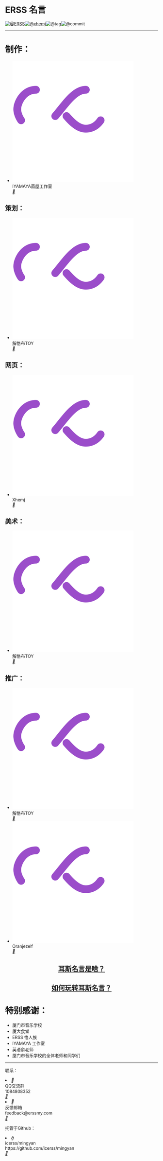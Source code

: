 <!-- Start about.html -->
# **ERSS 名言**

[![@ERSS](https://badgen.net/badge/icon/ERSS?icon=bitcoin-lightning&amp;label)](https://github.com/icerss/mingyan)[![@xhemj](https://badgen.net/badge/icon/xhemj/mingyan?icon=github&amp;label)](https://github.com/xhemj)![@tag](https://badgen.net/github/tag/xhemj/mingyan)![@commit](https://badgen.net/github/last-commit/xhemj/mingyan)

---
# 制作：

<ul class="mdui-list">
  <li class="mdui-list-item mdui-ripple">
    <div class="mdui-list-item-avatar my--avatar "><img class="lazyload"
        src="./src/loading.svg" data-src="https://s-sh-1943-pic1.oss.dogecdn.com/2021/05/23/Tp9Q5qaP8A1cG2C.jpg" />
    </div>
    <div class="mdui-list-item-content">IYAMAYA菌屋工作室</div>
    <a href="https://www.iymy.top/"><i class="mdui-list-item-icon mdui-icon material-icons">&#xe88e;</i></a>
  </li>
</ul>

## 策划：

<ul class="mdui-list">
  <li class="mdui-list-item mdui-ripple">
    <div class="mdui-list-item-avatar my--avatar " data-id="BlackToy"><img class="lazyload"
        src="./src/loading.svg" data-src="https://s-sh-1943-pic1.oss.dogecdn.com/2020/11/01/pzaTck9KuqJdHyv.jpg" />
    </div>
    <div class="mdui-list-item-content">解恪布TOY</div>
    <a href="https://space.bilibili.com/337073401"><i class="mdui-list-item-icon mdui-icon material-icons">&#xe88e;</i></a>
  </li>
</ul>

## 网页：

<ul class="mdui-list">
  <li class="mdui-list-item mdui-ripple">
    <div class="mdui-list-item-avatar my--avatar " data-id="xhemj"><img class="lazyload"
        src="./src/loading.svg" data-src="https://s-sh-1943-pic1.oss.dogecdn.com/2021/04/05/Bext3hDK1nrZM7y.png" />
    </div>
    <div class="mdui-list-item-content">Xhemj</div>
    <a href="https://space.bilibili.com/226208916"><i class="mdui-list-item-icon mdui-icon material-icons">&#xe88e;</i></a>
  </li>
</ul>

## 美术：

<ul class="mdui-list">
  <li class="mdui-list-item mdui-ripple">
    <div class="mdui-list-item-avatar my--avatar " data-id="BlackToy"><img class="lazyload"
        src="./src/loading.svg" data-src="https://s-sh-1943-pic1.oss.dogecdn.com/2020/11/01/pzaTck9KuqJdHyv.jpg" />
    </div>
    <div class="mdui-list-item-content">解恪布TOY</div>
    <a href="https://space.bilibili.com/337073401"><i class="mdui-list-item-icon mdui-icon material-icons">&#xe88e;</i></a>
  </li>
</ul>


## 推广：

<ul class="mdui-list">
  <li class="mdui-list-item mdui-ripple">
    <div class="mdui-list-item-avatar my--avatar " data-id="BlackToy"><img class="lazyload"
        src="./src/loading.svg" data-src="https://s-sh-1943-pic1.oss.dogecdn.com/2020/11/01/pzaTck9KuqJdHyv.jpg" />
    </div>
    <div class="mdui-list-item-content">解恪布TOY</div>
    <a href="https://space.bilibili.com/337073401"><i class="mdui-list-item-icon mdui-icon material-icons">&#xe88e;</i></a>
  </li>
  <li class="mdui-list-item mdui-ripple">
    <div class="mdui-list-item-avatar my--avatar " data-id="Oranjezelv"><img class="lazyload"
        src="./src/loading.svg" data-src="https://s-sh-1943-pic1.oss.dogecdn.com/2020/11/01/ejgOW7QY8MFmDU5.jpg" />
    </div>
    <div class="mdui-list-item-content">Oranjezelf</div>
    <a href="https://space.bilibili.com/368095014"><i class="mdui-list-item-icon mdui-icon material-icons">&#xe88e;</i></a>
  </li>
</ul>

<h1 style="text-align:center;font-size:22px;"><a href="https://mp.weixin.qq.com/s/30jSF8UCw2Pof02_Y7tGYw" class="theme-text blue" style="text-decoration: underline;" rel="nofollow">耳斯名言是啥？</a></h1>
<h1 style="text-align:center;font-size:22px;"><a onclick="location.hash='#/faq'" class="theme-text blue" style="text-decoration:underline;cursor:pointer;" rel="nofollow">如何玩转耳斯名言？</a></h1>


# 特别感谢：
<ul class="mdui-list">
  <li class="mdui-list-item mdui-ripple">
    <div class="mdui-list-item-content">厦门市音乐学校</div>
  </li>
  <li class="mdui-list-item mdui-ripple">
    <div class="mdui-list-item-content">厦大食堂</div>
  </li>
  <li class="mdui-list-item mdui-ripple">
    <div class="mdui-list-item-content">ERSS 恪人族</div>
  </li>
  <li class="mdui-list-item mdui-ripple">
    <div class="mdui-list-item-content">IYAMAYA 工作室</div>
  </li>
  <li class="mdui-list-item mdui-ripple">
    <div class="mdui-list-item-content">英语俞老师</div>
  </li>
  <li class="mdui-list-item mdui-ripple">
    <div class="mdui-list-item-content">厦门市音乐学校的全体老师和同学们</div>
  </li>
</ul>

---
联系：

<li class="mdui-list-item mdui-ripple">
  <i class="mdui-list-item-icon mdui-icon material-icons mdui-text-color-purple-400">&#xe87f;</i>
  <div class="mdui-list-item-content">
    <div class="mdui-list-item-title">QQ交流群</div>
    <div class="mdui-list-item-text">1084808352</div>
  </div><a href="https://jq.qq.com/?_wv=1027&k=jKy2qW7R"><i
      class="mdui-list-item-icon mdui-icon material-icons">&#xe88e;</i></a>
</li>
<li class="mdui-list-item mdui-ripple">
  <i class="mdui-list-item-icon mdui-icon material-icons mdui-text-color-purple-400">&#xe88e;</i>
  <div class="mdui-list-item-content">
    <div class="mdui-list-item-title">反馈邮箱</div>
    <div class="mdui-list-item-text">feedback@erssmy.com</div>
  </div><a href="mailto:feedback@erssmy.com"><i class="mdui-list-item-icon mdui-icon material-icons">&#xe88e;</i></a>
</li>


托管于Github：

<li class="mdui-list-item mdui-ripple">
  <i class="mdui-list-item-icon mdui-icon material-icons mdui-text-color-purple">&#xe22b;</i>
  <div class="mdui-list-item-content">
    <div class="mdui-list-item-title">icerss/mingyan</div>
    <div class="mdui-list-item-text">https://github.com/icerss/mingyan</div>
  </div><a href="https://github.com/icerss/mingyan"><i class="mdui-list-item-icon mdui-icon material-icons">&#xe88e;</i></a>
</li>

<script>lazyload()</script>
<!-- End about.html -->